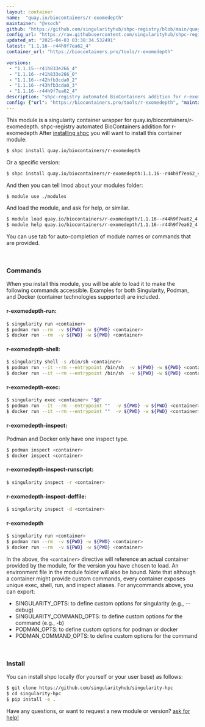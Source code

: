 ```yaml
---
layout: container
name:  "quay.io/biocontainers/r-exomedepth"
maintainer: "@vsoch"
github: "https://github.com/singularityhub/shpc-registry/blob/main/quay.io/biocontainers/r-exomedepth/container.yaml"
config_url: "https://raw.githubusercontent.com/singularityhub/shpc-registry/main/quay.io/biocontainers/r-exomedepth/container.yaml"
updated_at: "2025-04-03 03:38:34.532491"
latest: "1.1.16--r44h9f7ea62_4"
container_url: "https://biocontainers.pro/tools/r-exomedepth"

versions:
 - "1.1.15--r41h833e266_4"
 - "1.1.16--r41h833e266_0"
 - "1.1.16--r42hfb3cda0_2"
 - "1.1.16--r43hfb3cda0_3"
 - "1.1.16--r44h9f7ea62_4"
description: "shpc-registry automated BioContainers addition for r-exomedepth"
config: {"url": "https://biocontainers.pro/tools/r-exomedepth", "maintainer": "@vsoch", "description": "shpc-registry automated BioContainers addition for r-exomedepth", "latest": {"1.1.16--r44h9f7ea62_4": "sha256:a9e1ddb3c852780bd0c40ddfe748232d43bc0ccc82a78b3b0ca996428ed34860"}, "tags": {"1.1.15--r41h833e266_4": "sha256:f7334c772f7021dbb89c372c7ffaad7b942d9eb1c13dd845522f8811648ffaf9", "1.1.16--r41h833e266_0": "sha256:d54cb6d7fc94f45fd6c3ead257e51263f0f68a1997b67fd81338e97105fe82eb", "1.1.16--r42hfb3cda0_2": "sha256:1455140a848025c0a8ee77becdcd904fd8cce95b6656b0e138f079438f03acbb", "1.1.16--r43hfb3cda0_3": "sha256:33a39c1cde9a14626a42738db867e5081b891c85571fc4b9d8e301dff828867f", "1.1.16--r44h9f7ea62_4": "sha256:a9e1ddb3c852780bd0c40ddfe748232d43bc0ccc82a78b3b0ca996428ed34860"}, "docker": "quay.io/biocontainers/r-exomedepth"}
---
```


This module is a singularity container wrapper for quay.io/biocontainers/r-exomedepth.
shpc-registry automated BioContainers addition for r-exomedepth
After [installing shpc](#install) you will want to install this container module:


```bash
$ shpc install quay.io/biocontainers/r-exomedepth
```

Or a specific version:

```bash
$ shpc install quay.io/biocontainers/r-exomedepth:1.1.16--r44h9f7ea62_4
```

And then you can tell lmod about your modules folder:

```bash
$ module use ./modules
```

And load the module, and ask for help, or similar.

```bash
$ module load quay.io/biocontainers/r-exomedepth/1.1.16--r44h9f7ea62_4
$ module help quay.io/biocontainers/r-exomedepth/1.1.16--r44h9f7ea62_4
```

You can use tab for auto-completion of module names or commands that are provided.

<br>

### Commands

When you install this module, you will be able to load it to make the following commands accessible.
Examples for both Singularity, Podman, and Docker (container technologies supported) are included.

#### r-exomedepth-run:

```bash
$ singularity run <container>
$ podman run --rm  -v ${PWD} -w ${PWD} <container>
$ docker run --rm  -v ${PWD} -w ${PWD} <container>
```

#### r-exomedepth-shell:

```bash
$ singularity shell -s /bin/sh <container>
$ podman run --it --rm --entrypoint /bin/sh  -v ${PWD} -w ${PWD} <container>
$ docker run --it --rm --entrypoint /bin/sh  -v ${PWD} -w ${PWD} <container>
```

#### r-exomedepth-exec:

```bash
$ singularity exec <container> "$@"
$ podman run --it --rm --entrypoint ""  -v ${PWD} -w ${PWD} <container> "$@"
$ docker run --it --rm --entrypoint ""  -v ${PWD} -w ${PWD} <container> "$@"
```

#### r-exomedepth-inspect:

Podman and Docker only have one inspect type.

```bash
$ podman inspect <container>
$ docker inspect <container>
```

#### r-exomedepth-inspect-runscript:

```bash
$ singularity inspect -r <container>
```

#### r-exomedepth-inspect-deffile:

```bash
$ singularity inspect -d <container>
```



#### r-exomedepth

```bash
$ singularity run <container>
$ podman run --rm  -v ${PWD} -w ${PWD} <container>
$ docker run --rm  -v ${PWD} -w ${PWD} <container>
```


In the above, the `<container>` directive will reference an actual container provided
by the module, for the version you have chosen to load. An environment file in the
module folder will also be bound. Note that although a container
might provide custom commands, every container exposes unique exec, shell, run, and
inspect aliases. For anycommands above, you can export:

 - SINGULARITY_OPTS: to define custom options for singularity (e.g., --debug)
 - SINGULARITY_COMMAND_OPTS: to define custom options for the command (e.g., -b)
 - PODMAN_OPTS: to define custom options for podman or docker
 - PODMAN_COMMAND_OPTS: to define custom options for the command

<br>

### Install

You can install shpc locally (for yourself or your user base) as follows:

```bash
$ git clone https://github.com/singularityhub/singularity-hpc
$ cd singularity-hpc
$ pip install -e .
```

Have any questions, or want to request a new module or version? [ask for help!](https://github.com/singularityhub/singularity-hpc/issues)